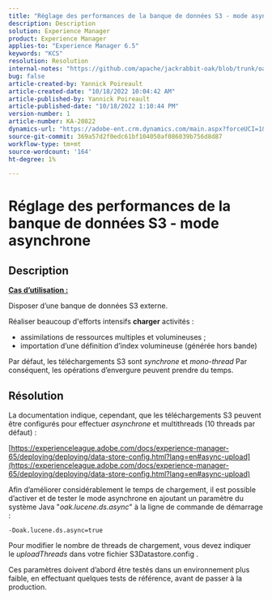 ```yaml
---
title: "Réglage des performances de la banque de données S3 - mode asynchrone"
description: Description
solution: Experience Manager
product: Experience Manager
applies-to: "Experience Manager 6.5"
keywords: "KCS"
resolution: Resolution
internal-notes: "https://github.com/apache/jackrabbit-oak/blob/trunk/oak-blob-plugins/src/main/java/org/apache/jackrabbit/oak/plugins/blob/AbstractSharedCachingDataStore.java#L250"
bug: false
article-created-by: Yannick Poireault
article-created-date: "10/18/2022 10:04:42 AM"
article-published-by: Yannick Poireault
article-published-date: "10/18/2022 1:10:44 PM"
version-number: 1
article-number: KA-20822
dynamics-url: "https://adobe-ent.crm.dynamics.com/main.aspx?forceUCI=1&pagetype=entityrecord&etn=knowledgearticle&id=9de13f48-cc4e-ed11-bba1-000d3a31576b"
source-git-commit: 369a57d2f0edc61bf104050af086039b756d8d87
workflow-type: tm+mt
source-wordcount: '164'
ht-degree: 1%

---
```


# Réglage des performances de la banque de données S3 - mode asynchrone

## Description


<u><b>Cas d’utilisation :</b></u>

Disposer d’une banque de données S3 externe.

Réaliser beaucoup d&#39;efforts intensifs <b>charger</b> activités :

- assimilations de ressources multiples et volumineuses ;
- importation d’une définition d’index volumineuse (générée hors bande)




Par défaut, les téléchargements S3 sont *synchrone* et *mono-thread* Par conséquent, les opérations d’envergure peuvent prendre du temps.


## Résolution


La documentation indique, cependant, que les téléchargements S3 peuvent être configurés pour effectuer *asynchrone* et multithreads (10 threads par défaut) :

[https://experienceleague.adobe.com/docs/experience-manager-65/deploying/deploying/data-store-config.html?lang=en#async-upload](https://experienceleague.adobe.com/docs/experience-manager-65/deploying/deploying/data-store-config.html?lang=en#async-upload)



Afin d’améliorer considérablement le temps de chargement, il est possible d’activer et de tester le mode asynchrone en ajoutant un paramètre du système Java &quot;*oak.lucene.ds.async*&quot; à la ligne de commande de démarrage :


```
-Doak.lucene.ds.async=true
```


Pour modifier le nombre de threads de chargement, vous devez indiquer le *uploadThreads* dans votre fichier S3Datastore.config .



Ces paramètres doivent d’abord être testés dans un environnement plus faible, en effectuant quelques tests de référence, avant de passer à la production.
